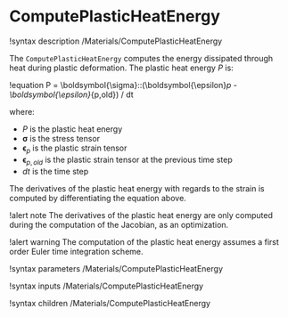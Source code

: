 # ComputePlasticHeatEnergy

!syntax description /Materials/ComputePlasticHeatEnergy

The `ComputePlasticHeatEnergy` computes the energy dissipated through heat during plastic deformation.
The plastic heat energy $P$ is:

!equation
P = \boldsymbol{\sigma}::(\boldsymbol{\epsilon}_p - \boldsymbol{\epsilon}_{p,old}) / dt

where:

- $P$ is the plastic heat energy
- $\boldsymbol{\sigma}$ is the stress tensor
- $\boldsymbol{\epsilon}_p$ is the plastic strain tensor
- $\boldsymbol{\epsilon}_{p,old}$ is the plastic strain tensor at the previous time step
- $dt$ is the time step

The derivatives of the plastic heat energy with regards to the strain is computed by differentiating
the equation above.

!alert note
The derivatives of the plastic heat energy are only computed during the computation of the Jacobian,
as an optimization.

!alert warning
The computation of the plastic heat energy assumes a first order Euler time integration scheme.

!syntax parameters /Materials/ComputePlasticHeatEnergy

!syntax inputs /Materials/ComputePlasticHeatEnergy

!syntax children /Materials/ComputePlasticHeatEnergy
